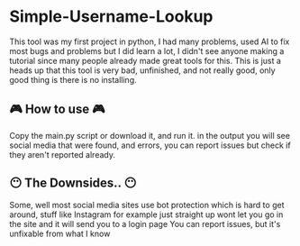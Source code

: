 # Simple-Username-Lookup
This tool was my first project in python, I had many problems, used AI to fix most bugs and problems but I did learn a lot, I didn't see anyone making a tutorial since many people already made great tools for this.
This is just a heads up that this tool is very bad, unfinished, and not really good, only good thing is there is no installing.


## 🎮 How to use 🎮 
Copy the main.py script or download it, and run it.
in the output you will see social media that were found, and errors, you can report issues but check if they aren't reported already.

## 😶 The Downsides.. 😶
Some, well most social media sites use bot protection which is hard to get around, stuff like Instagram for example just straight up wont let you go in the site and it will send you to a login page
You can report issues, but it's unfixable from what I know
